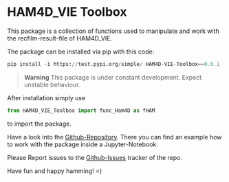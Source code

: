# HAM4D_VIE Toolbox

This package is a collection of functions used to manipulate and work with the recfilm-result-file of HAM4D_VIE.

The package can be installed via pip with this code:

``` python
pip install -i https://test.pypi.org/simple/ HAM4D-VIE-Toolbox==0.0.1
```

> **Warning**
> This package is under constant development. Expect unstable behaviour.

After installation simply use

``` python
from HAM4D_VIE_Toolbox import func_Ham4D as fHAM
```

to import the package.

Have a look into the [Github-Repository](https://github.com/andreass0/HAM4D_VIE_Toolbox). There you can find an example
how to work with the package inside a Jupyter-Notebook.

Please Report issues to the [Github-Issues](https://github.com/andreass0/HAM4D_VIE_Toolbox/issues) tracker of the repo.

Have fun and happy hamming! =)
